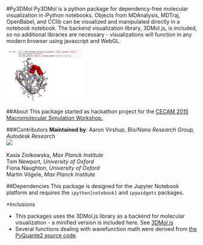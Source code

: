 #Py3DMol
Py3DMol is a python package for dependency-free molecular visualization in iPython notebooks. Objects from MDAnalysis, MDTraj, OpenBabel, and CClib can be visualized and manipulated directly in a notebook notebook. The backend visualization library, 3DMol.js, is included, so no additional libraries are necessary - visualizations will function in any modern browser using javascript and WebGL.

<img src="images/demo.png" width="200x" alt="Notebook image demo">

##About
This package started as hackathon project for the <a href="http://www.cecam.org/workshop-1214.html">CECAM 2015 Macromolecular Simulation Workshop.</a>

###Contributors
**Maintained by**:
Aaron Virshup, _Bio/Nano Research Group, Autodesk Research_<br>
<img src="http://www.autodeskresearch.com/img/title.gif" width="60x">

Kasia Ziolkowska, _Max Planck Institute_<br>
Tom Newport, _University of Oxford_<br>
Fiona Naughton,  _University of Oxford_<br>
Martin Vögele, _Max Planck Institute_

##Dependencies
This package is designed for the Jupyter Notebook platform and requires the ```ipython[notebook]``` and ```ipywidgets``` packages.

*Inclusions
- This packages uses the 3DMol.js library as a backend for molecular visualization - a minified version is included here. See <a href="http://3dmol.csb.pitt.edu/doc/index.html">3DMol.js</a>
- Several functions dealing with wavefunction math were derived from <a href="https://github.com/rpmuller/pyquante2">the PyQuante2 source code</a>.